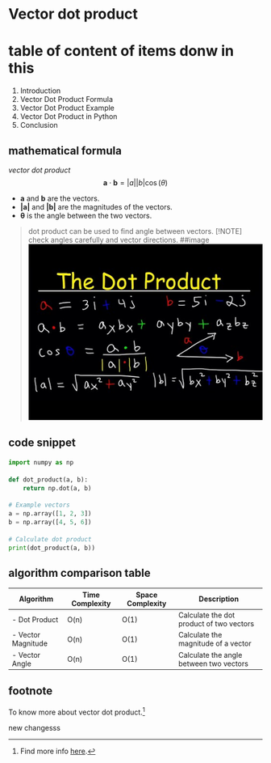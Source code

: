 # Vector dot product
# table of content of items donw in this 
1. Introduction
2. Vector Dot Product Formula
3. Vector Dot Product Example
4. Vector Dot Product in Python
5. Conclusion
## mathematical formula
*vector dot product*
$$
\mathbf{a} \cdot \mathbf{b} = |a| |b| \cos(\theta)
$$
- **a** and **b** are the vectors.
- **|a|** and **|b|** are the magnitudes of the vectors.
- **θ** is the angle between the two vectors.
> dot product can be used to find angle between vectors.
> [!NOTE]  
> check angles carefully and vector directions.
##image
![dot product](vector_dot.jpg)
## code snippet
```python
import numpy as np

def dot_product(a, b):
    return np.dot(a, b)

# Example vectors
a = np.array([1, 2, 3])
b = np.array([4, 5, 6])

# Calculate dot product
print(dot_product(a, b))
```
## algorithm comparison table
| Algorithm | Time Complexity | Space Complexity | Description |
| --- | --- | --- | --- |
| - Dot Product | O(n) | O(1) | Calculate the dot product of two vectors
| - Vector Magnitude | O(n) | O(1) | Calculate the magnitude of a vector
| - Vector Angle | O(n) | O(1) | Calculate the angle between two vectors
## footnote
To know more about vector dot product.[^5]

[^5]: Find more info [here](https://byjus.com/maths/dot-product-of-two-vectors/).

new changesss
